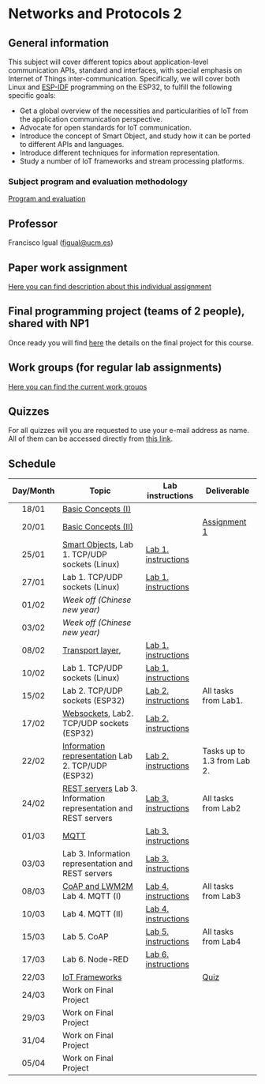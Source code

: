 # Networks and Protocols 2

## General information

This subject will cover different topics about application-level
communication APIs, standard and interfaces, with special emphasis
on Internet of Things inter-communication. Specifically, we will
cover both Linux and 
[ESP-IDF](https://docs.espressif.com/projects/esp-idf/en/stable/esp32/get-started/index.html) 
programming on the ESP32, to fulfill the following specific goals:

* Get a global overview of the necessities and particularities of
IoT from the application communication perspective.
* Advocate for open standards for IoT communication.
* Introduce the concept of Smart Object, and study how it can be
ported to different APIs and languages.
* Introduce different techniques for information representation.
* Study a number of IoT frameworks and stream processing platforms.


### Subject program and evaluation methodology

[Program and evaluation](slides/Presentation.pdf)

## Professor

Francisco Igual (figual@ucm.es)

## Paper work assignment

[Here you can find description about this individual assignment](paperProject.md)

## Final programming project (teams of 2 people), shared with NP1

Once ready you will find [here](FinalProject.md) the details on the final project for this
course.

## Work groups (for regular lab assignments)

[Here you can find the current work groups](groups.md)

## Quizzes

For all quizzes will you are requested to use your e-mail address as name. All
of them can be accessed directly from [this
link](https://api.socrative.com/rc/Yu9Dx).


## Schedule

| Day/Month | Topic                                                                                                 | Lab instructions                   | Deliverable                                 |
|:---------:|-------------------------------------------------------------------------------------------------------|------------------------------------|---------------------------------------------|
|   18/01   | [Basic Concepts (I)](slides/Intro1.pdf)                                                               |                                    |                                             |
|   20/01   | [Basic Concepts (II)](slides/Intro1.pdf)                                                              |                                    | [Assignment 1](Assignments/1.md)            |
|   25/01   | [Smart Objects](slides/Intro2.pdf), Lab 1. TCP/UDP sockets (Linux)                                    | [Lab 1. instructions](P1/index.md) |                                             |
|   27/01   | Lab 1. TCP/UDP sockets (Linux)                                                                        | [Lab 1. instructions](P1/index.md) |                                             |
|   01/02   | *Week off (Chinese new year)*                                                                         |                                    |                                             |
|   03/02   | *Week off (Chinese new year)*                                                                         |                                    |                                             |
|   08/02   | [Transport layer](slides/transport.pdf),                                                              | [Lab 1. instructions](P1/index.md) |                                             |
|   10/02   | Lab 1. TCP/UDP sockets (Linux)                                                                        | [Lab 1. instructions](P1/index.md) |                                             |
|   15/02   |                                      Lab 2. TCP/UDP sockets (ESP32)                                   | [Lab 2. instructions](P2/index.md) | All tasks from Lab1.                        |
|   17/02   | [Websockets](slides/NP2-Websockets.pdf), Lab2. TCP/UDP sockets (ESP32)                                | [Lab 2. instructions](P2/index.md) |                                             |
|   22/02   | [Information representation](slides/NP2-ReprInformation.pdf)  Lab 2. TCP/UDP (ESP32)                  | [Lab 2. instructions](P2/index.md) | Tasks up to 1.3 from Lab 2.                 |
|   24/02   | [REST servers](slides/NP2-REST.pdf) Lab 3. Information representation and REST servers                | [Lab 3. instructions](P5/index.md) | All tasks from Lab2                         |
|   01/03   | [MQTT](slides/NP2-MQTT.pdf)                                                                           | [Lab 3. instructions](P5/index.md) |                                             | 
|   03/03   | Lab 3. Information representation and REST servers                                                    | [Lab 3. instructions](P5/index.md) |                                             |
|   08/03   | [CoAP and LWM2M](slides/COAP.pdf) Lab 4. MQTT (I)                                                     | [Lab 4. instructions](P6/index.md) | All tasks from Lab3                         |
|   10/03   | Lab 4. MQTT (II)                                                                                      | [Lab 4. instructions](P6/index.md) |                                             |
|   15/03   | Lab 5. CoAP                                                                                           | [Lab 5. instructions](P1/index.md) | All tasks from Lab4                         |
|   17/03   | Lab 6. Node-RED                                                                                       | [Lab 6. instructions](P1/index.md) |                                             |
|   22/03   | [IoT Frameworks](slides/Frameworks.pdf)                                                               |                                    | [Quiz](https://api.socrative.com/rc/Yu9Dx)  |
|   24/03   | Work on Final Project                                                                                 |                                    |                                             |
|   29/03   | Work on Final Project                                                                                 |                                    |                                             |
|   31/04   | Work on Final Project                                                                                 |                                    |                                             |
|   05/04   | Work on Final Project                                                                                 |                                    |                                             |
